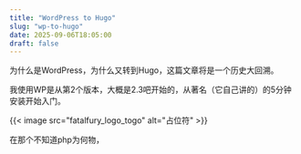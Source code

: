 ```yaml
---
title: "WordPress to Hugo"
slug: "wp-to-hugo"
date: 2025-09-06T18:05:00
draft: false
---
```


为什么是WordPress，为什么又转到Hugo，这篇文章将是一个历史大回溯。

我使用WP是从第2个版本，大概是2.3吧开始的，从著名（它自己讲的）的5分钟安装开始入门。

{{< image src="fatalfury_logo_togo" alt="占位符" >}}

在那个不知道php为何物，
